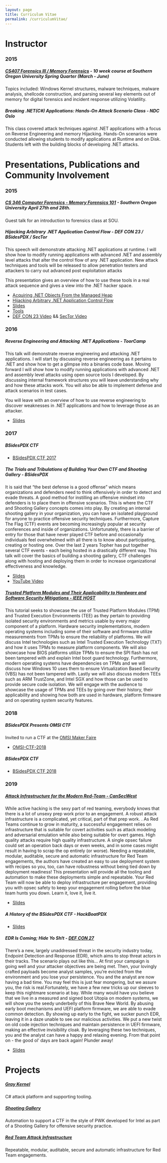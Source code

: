 ```yaml
---
layout: page
title: Curriculum Vitae
permalink: /curriculumVitae/
---
```


# Instructor

### 2015

##### [ CS407 Forensics III / Memory Forensics](/cs407/) - 10 week course at Southern Oregon University Spring Quarter (March - June)

Topics included: Windows Kernel structures, malware techniques, malware analysis, shellcode construction, and parsing several key elements out of memory for digital forensics and incident response utilizing Volatility.

##### Breaking .NET(C\#) Applications: Hands-On Attack Scenario Class - NDC Oslo

This class covered attack techniques against .NET applications with a focus on Reverse Engineering and memory Hijacking. Hands-On scenarios were conducted allowing students to modify applications at Runtime and on Disk. Students left with the building blocks of developing .NET attacks.

# Presentations, Publications and Community Involvement

### 2015

##### [CS 346 Computer Forensics - Memory Forensics 101](/resources/cs346/cs346.html) - Southern Oregon University April 27th and 28th.

Guest talk for an introduction to forensics class at SOU.

##### Hijacking Arbitrary .NET Application Control Flow - DEF CON 23 / BSidesPDX / SecTor

<p class="tab">This speech will demonstrate attacking .NET applications at runtime. I will show how to modify running applications with advanced .NET and assembly level attacks that alter the control flow of any .NET application. New attack techniques and tools will be released to allow penetration testers and attackers to carry out advanced post exploitation attacks</p>

This presentation gives an overview of how to use these tools in a real attack sequence and gives a view into the .NET hacker space.

- [Acquiring .NET Objects From the Managed Heap](/resources/grayStorm/AcquiringDotNetObjectsFromTheManagedHeap.pdf)
- [Hijacking Arbitrary .NET Application Control Flow](/resources/grayStorm/HijackingArbitraryDotnetApplicationControlFlow.pdf)
- [Slides](https://speakerdeck.com/tophertimzen)
- [Tools](https://github.com/GrayKernel "GitHub")
- [DEF CON 23 Video](https://www.youtube.com/watch?v=gatYe_oriJw) && [SecTor Video](http://2015.video.sector.ca/video/144542659)

### 2016

##### Reverse Engineering and Attacking .NET Applications - ToorCamp

<p class="tab">This talk will demonstrate reverse engineering and attacking .NET applications. I will start by discussing reverse engineering as it pertains to .NET and show how to get a glimpse into a binaries code base. Moving forward I will show how to modify running applications with advanced .NET and assembly level attacks using open source tools I developed. By discussing internal framework structures you will leave understanding why and how these attacks work. You will also be able to implement defense and attack scenarios in test cases.</p>

<p class="tab">You will leave with an overview of how to use reverse engineering to discover weaknesses in .NET applications and how to leverage those as an attacker.</p>

- [Slides](https://speakerdeck.com/tophertimzen/toorcamp-2016-reverse-engineering-and-attacking-net-applications)

### 2017

##### BSidesPDX CTF

- [BSidesPDX CTF 2017](https://github.com/BSidesPDX/CTF-2017)

##### The Trials and Tribulations of Building Your Own CTF and Shooting Gallery - BSidesPDX

<p class="tab">It is said that “the best defense is a good offense” which means organizations and defenders need to think offensively in order to detect and evade threats. A good method for instilling an offensive mindset into defenders is to place them in offensive scenarios. This is where the CTF and Shooting Gallery concepts comes into play. By creating an internal shooting gallery in your organization, you can have an isolated playground for anyone to practice offensive security techniques. Furthermore, Capture The Flag (CTF) events are becoming increasingly popular at security conferences and inside of organizations. Unfortunately, there is a barrier of entry for those that have never played CTF before and occasionally individuals feel overwhelmed with all there is to know about participating, creating or hosting one. Over the last 2 years Topher has put together several CTF events - each being hosted in a drastically different way. This talk will cover the basics of building a shooting gallery, CTF challenges along with hosting and deploying them in order to increase organizational effectiveness and knowledge.</p>

- [Slides](https://speakerdeck.com/tophertimzen/the-trials-and-tribulations-of-building-your-own-ctf-and-shooting-gallery)
- [YouTube Video](https://www.youtube.com/watch?v=80JX0vVlCHo)

##### [Trusted Platform Modules and Their Applicability to Hardware and Software Security Mitigations - IEEE HOST](https://www.computer.org/csdl/proceedings/host/2017/3929/00/07951728.pdf)

<p class="tab">This tutorial seeks to showcase the use of Trusted Platform Modules (TPM) and Trusted Execution Environments
(TEE) as they pertain to providing isolated security environments and metrics usable by every major component of a
platform. Hardware security implementations, modern operating systems including some of their software and
firmware utilize measurements from TPMs to ensure the reliability of platforms. We will discuss Intel technologies
such as Intel Trusted Execution Technology (TXT) and how it uses TPMs to measure platform components. We will
also showcase how BIOS platforms utilize TPMs to ensure the SPI flash has not been tampered with and explain
Intel boot guard technology. Furthermore, modern operating systems have dependencies on TPMs and we will
discuss how Windows 10 uses them to ensure Virtualization Based Security (VBS) has not been tampered with.
Lastly we will also discuss modern TEEs such as ARM TrustZone, and Intel SGX and how those can be used to
provide secure code isolation. We will engage with the audience to showcase the usage of TPMs and TEEs by going
over their history, their applicability and showing how both are used in hardware, platform firmware and on
operating system security features. </p>

### 2018

##### BSidesPDX Presents OMSI CTF

Invited to run a CTF at the [OMSI Maker Faire](https://portland.makerfaire.com)

- [OMSI-CTF-2018](https://github.com/BSidesPDX/OMSI-CTF-2018)

##### BSidesPDX CTF

- [BSidesPDX CTF 2018](https://github.com/BSidesPDX/CTF-2018)

### 2019

##### [Attack Infrastructure for the Modern Red-Team - CanSecWest](https://cansecwest.com/speakers.html)

<p class="tab">While active hacking is the sexy part of red teaming, everybody knows that there is a lot of unsexy prep work prior to an engagement. A robust attack infrastructure is a complicated, yet critical, part of that prep work. . As Red Teams continue to grow in maturity, a successful engagement relies on infrastructure that is suitable for covert activities such as attack modeling and adversarial emulation while also being suitable for overt games. High quality attacks require high quality infrastructure. A single opsec failure could set an operation back days or even weeks, and in some cases might result in having to scrap the op entirely (or worse). Needing a repeatable, modular, auditable, secure and automatic infrastructure for Red Team engagements, the authors have created an easy to use deployment system with recipes so you, too, can have robustness without being tied down by deployment readiness! This presentation will provide all the tooling and automation to make these deployments simple and repeatable. Your Red Team will now be able to deploy infrastructure per engagement, providing you with opsec safety to keep your engagement rolling before the blue team hunts you down. Learn it, love it, live it.</p>

- [Slides](https://speakerdeck.com/tophertimzen/attack-infrastructure-for-the-modern-red-team)

##### A History of the BSidesPDX CTF - HackBoatPDX

- [Slides](https://speakerdeck.com/tophertimzen/a-history-of-the-bsidespdx-ctf)

##### EDR Is Coming; Hide Yo Sh!t - [DEF CON 27](https://www.defcon.org/html/defcon-27/dc-27-speakers.html#Leibowitz)

<p class="tab">There’s a new, largely unaddressed threat in the security industry today, Endpoint Detection and Response (EDR), which aims to stop threat actors in their tracks. The scenario plays out like this... At first your campaign is going well and your attacker objectives are being met. Then, your lovingly crafted payloads become analyst samples, you’re evicted from the environment and you lose your persistence. You and the analyst are now having a bad time. You may feel this is just fear mongering, but we assure you, the risk is real.Fortunately, we have a few new tricks up our sleeves to keep this nightmare scenario at bay. While many would have you believe that we live in a measured and signed boot Utopia on modern systems, we will show you the seedy underbelly of this Brave New World. By abusing early boot mechanisms and UEFI platform firmware, we are able to evade common detection. By showing up early to the fight, we sucker punch EDR, leaving it in a daze unable to see our malicious activities. We put a new twist on old code injection techniques and maintain persistence in UEFI firmware, making an effective invisibility cloak. By leveraging these two techniques, you and the analyst can have a happy and relaxing evening. From that point on - the good ol’ days are back again! Plunder away!</p>

- [Slides](https://speakerdeck.com/tophertimzen/edr-is-coming-hide-yo-sh-t)


# Projects

##### [Gray Kernel](https://github.com/GrayKernel/)

<p class="tab">C# attack platform and supporting tooling.</p>

##### [Shooting Gallery](https://github.com/intel/ctf-infrastructure)

<p class="tab">Automation to support a CTF in the style of PWK developed for Intel as part of a Shooting Gallery for offensive security practice.</p>

##### [Red Team Attack Infrastructure](https://github.com/redteaminfra/redteam-infra)

<p class="tab">Repeatable, modular, auditable, secure and automatic infrastructure for Red Team engagements.</p>

